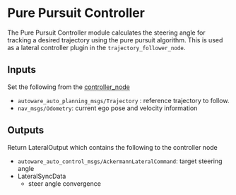 # Pure Pursuit Controller

The Pure Pursuit Controller module calculates the steering angle for tracking a desired trajectory using the pure pursuit algorithm. This is used as a lateral controller plugin in the `trajectory_follower_node`.


## Inputs

Set the following from the [controller_node](../trajectory_follower_node/README.md)

- `autoware_auto_planning_msgs/Trajectory` : reference trajectory to follow.
- `nav_msgs/Odometry`: current ego pose and velocity information

## Outputs

Return LateralOutput which contains the following to the controller node

- `autoware_auto_control_msgs/AckermannLateralCommand`: target steering angle
- LateralSyncData
  - steer angle convergence
